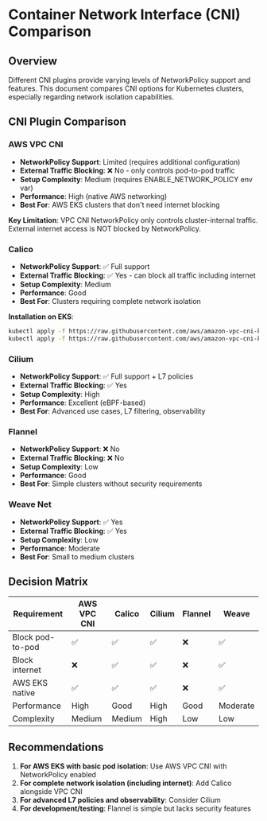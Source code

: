 # Container Network Interface (CNI) Comparison

## Overview
Different CNI plugins provide varying levels of NetworkPolicy support and features. This document compares CNI options for Kubernetes clusters, especially regarding network isolation capabilities.

## CNI Plugin Comparison

### AWS VPC CNI
- **NetworkPolicy Support**: Limited (requires additional configuration)
- **External Traffic Blocking**: ❌ No - only controls pod-to-pod traffic
- **Setup Complexity**: Medium (requires ENABLE_NETWORK_POLICY env var)
- **Performance**: High (native AWS networking)
- **Best For**: AWS EKS clusters that don't need internet blocking

**Key Limitation**: VPC CNI NetworkPolicy only controls cluster-internal traffic. External internet access is NOT blocked by NetworkPolicy.

### Calico
- **NetworkPolicy Support**: ✅ Full support
- **External Traffic Blocking**: ✅ Yes - can block all traffic including internet
- **Setup Complexity**: Medium
- **Performance**: Good
- **Best For**: Clusters requiring complete network isolation

**Installation on EKS**:
```bash
kubectl apply -f https://raw.githubusercontent.com/aws/amazon-vpc-cni-k8s/master/config/master/calico-operator.yaml
kubectl apply -f https://raw.githubusercontent.com/aws/amazon-vpc-cni-k8s/master/config/master/calico-crs.yaml
```

### Cilium
- **NetworkPolicy Support**: ✅ Full support + L7 policies
- **External Traffic Blocking**: ✅ Yes
- **Setup Complexity**: High
- **Performance**: Excellent (eBPF-based)
- **Best For**: Advanced use cases, L7 filtering, observability

### Flannel
- **NetworkPolicy Support**: ❌ No
- **External Traffic Blocking**: ❌ No
- **Setup Complexity**: Low
- **Performance**: Good
- **Best For**: Simple clusters without security requirements

### Weave Net
- **NetworkPolicy Support**: ✅ Yes
- **External Traffic Blocking**: ✅ Yes
- **Setup Complexity**: Low
- **Performance**: Moderate
- **Best For**: Small to medium clusters

## Decision Matrix

| Requirement | AWS VPC CNI | Calico | Cilium | Flannel | Weave |
|-------------|-------------|---------|---------|----------|--------|
| Block pod-to-pod | ✅ | ✅ | ✅ | ❌ | ✅ |
| Block internet | ❌ | ✅ | ✅ | ❌ | ✅ |
| AWS EKS native | ✅ | ✅ | ✅ | ❌ | ✅ |
| Performance | High | Good | High | Good | Moderate |
| Complexity | Medium | Medium | High | Low | Low |

## Recommendations

1. **For AWS EKS with basic pod isolation**: Use AWS VPC CNI with NetworkPolicy enabled
2. **For complete network isolation (including internet)**: Add Calico alongside VPC CNI
3. **For advanced L7 policies and observability**: Consider Cilium
4. **For development/testing**: Flannel is simple but lacks security features